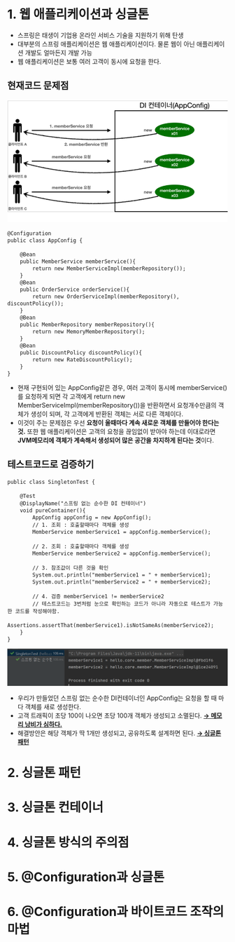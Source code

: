 # 1. 웹 애플리케이션과 싱글톤
- 스프링은 태생이 기업용 온라인 서비스 기술을 지원하기 위해 탄생
- 대부분의 스프링 애플리케이션은 웹 애플리케이션이다. 물론 웹이 아닌 애플리케이션 개발도 얼마든지 개발 가능
- 웹 애플리케이션은 보통 여러 고객이 동시에 요청을 한다.

## 현재코드 문제점
<img src="./image/sec05_1.png">

```
@Configuration 
public class AppConfig {

    @Bean 
    public MemberService memberService(){
        return new MemberServiceImpl(memberRepository());
    }
    @Bean
    public OrderService orderService(){
        return new OrderServiceImpl(memberRepository(), discountPolicy());
    }
    @Bean
    public MemberRepository memberRepository(){
        return new MemoryMemberRepository();
    }
    @Bean
    public DiscountPolicy discountPolicy(){
        return new RateDiscountPolicy();
    }
}
```

- 현재 구현되어 있는 AppConfig같은 경우, 여러 고객이 동시에 memberService()를 요청하게 되면 각 고객에게 return new MemberServiceImpl(memberRepository())을 반환하면서 요청개수만큼의 객체가 생성이 되며, 각 고객에게 반환된 객체는 서로 다른 객체이다.
- 이것이 주는 문제점은 우선 **요청이 올때마다 계속 새로운 객체를 만들어야 한다는 것.** 또한 웹 애플리케이션은 고객의 요청을 끊임없이 받아야 하는데 이대로라면 **JVM메모리에 객체가 계속해서 생성되어 많은 공간을 차지하게 된다는 것**이다.

## 테스트코드로 검증하기
```
public class SingletonTest {
    
    @Test
    @DisplayName("스프링 없는 순수한 DI 컨테이너")
    void pureContainer(){
        AppConfig appConfig = new AppConfig();
        // 1. 조회 : 호출할때마다 객체를 생성
        MemberService memberService1 = appConfig.memberService();
        
        // 2. 조회 : 호출할때마다 객체를 생성
        MemberService memberService2 = appConfig.memberService();
        
        // 3. 참조값이 다른 것을 확인
        System.out.println("memberService1 = " + memberService1);
        System.out.println("memberService2 = " + memberService2);

        // 4. 검증 memberService1 != memberService2
        // 테스트코드는 3번처럼 눈으로 확인하는 코드가 아니라 자동으로 테스트가 가능한 코드를 작성해야함.
        Assertions.assertThat(memberService1).isNotSameAs(memberService2);
    }
}
```
<img src="./image/sec05_2.png">

- 우리가 만들었던 스프링 없는 순수한 DI컨테이너인 AppConfig는 요청을 할 때 마다 객체를 새로 생성한다.
- 고객 트래픽이 초당 100이 나오면 초당 100개 객체가 생성되고 소멸된다. <U>**→ 메모리 낭비가 심하다.**</U>
- 해결방안은 해당 객체가 딱 1개만 생성되고, 공유하도록 설계하면 된다. <U>**→ 싱글톤 패턴**</U>

# 2. 싱글톤 패턴

# 3. 싱글톤 컨테이너

# 4. 싱글톤 방식의 주의점

# 5. @Configuration과 싱글톤

# 6. @Configuration과 바이트코드 조작의 마법
